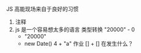 JS 高能现场来自于良好的习惯

1. 注释
2. js 是一个容易想太多的语言 类型转换
   "20000" - 0
   + "20000"
   + new Date()
   4 + "a"
   作业 [] + [] 在发生什么？